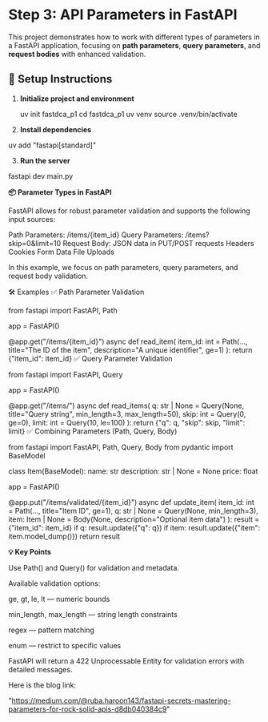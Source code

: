 # Step 3: API Parameters in FastAPI

This project demonstrates how to work with different types of parameters in a FastAPI application, focusing on **path parameters**, **query parameters**, and **request bodies** with enhanced validation.

## 🔧 Setup Instructions

1. **Initialize project and environment**

   uv init fastdca_p1
   cd fastdca_p1
   uv venv
   source .venv/bin/activate

2. **Install dependencies**

uv add "fastapi[standard]"

3. **Run the server**

fastapi dev main.py

**📦 Parameter Types in FastAPI**

FastAPI allows for robust parameter validation and supports the following input sources:

Path Parameters: /items/{item_id}
Query Parameters: /items?skip=0&limit=10
Request Body: JSON data in PUT/POST requests
Headers
Cookies
Form Data
File Uploads

In this example, we focus on path parameters, query parameters, and request body validation.

🛠️ Examples
✅ Path Parameter Validation

from fastapi import FastAPI, Path

app = FastAPI()

@app.get("/items/{item_id}")
async def read_item(
    item_id: int = Path(..., title="The ID of the item", description="A unique identifier", ge=1)
):
    return {"item_id": item_id}
✅ Query Parameter Validation

from fastapi import FastAPI, Query

app = FastAPI()

@app.get("/items/")
async def read_items(
    q: str | None = Query(None, title="Query string", min_length=3, max_length=50),
    skip: int = Query(0, ge=0),
    limit: int = Query(10, le=100)
):
    return {"q": q, "skip": skip, "limit": limit}
✅ Combining Parameters (Path, Query, Body)

from fastapi import FastAPI, Path, Query, Body
from pydantic import BaseModel

class Item(BaseModel):
    name: str
    description: str | None = None
    price: float

app = FastAPI()

@app.put("/items/validated/{item_id}")
async def update_item(
    item_id: int = Path(..., title="Item ID", ge=1),
    q: str | None = Query(None, min_length=3),
    item: Item | None = Body(None, description="Optional item data")
):
    result = {"item_id": item_id}
    if q:
        result.update({"q": q})
    if item:
        result.update({"item": item.model_dump()})
    return result

**💡 Key Points**

Use Path() and Query() for validation and metadata.

Available validation options:

ge, gt, le, lt — numeric bounds

min_length, max_length — string length constraints

regex — pattern matching

enum — restrict to specific values

FastAPI will return a 422 Unprocessable Entity for validation errors with detailed messages.

Here is the blog link:

"https://medium.com/@ruba.haroon143/fastapi-secrets-mastering-parameters-for-rock-solid-apis-d8db040384c9"






